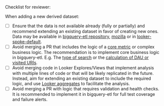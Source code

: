 Checklist for reviewer:

When adding a new derived dataset:
- [ ] Ensure that the data is not available already (fully or partially) and recommend extending an existing dataset in favor of creating new ones. Data may be available in [bigquery-etl repository](https://github.com/mozilla/bigquery-etl), [mozilla](https://github.com/mozilla/mozilla) or in [looker-spoke-default](https://github.com/mozilla/looker-spoke-default/tree/e1315853507fc1ac6e78d252d53dc8df5f5f322b).
- [ ] Avoid merging a PR that includes the logic of a [core metric](https://docs.telemetry.mozilla.org/metrics/index.html) or complex business logic. The recommendation is to implement core business logic in bigquery-etl. E.g. The [type of search](https://github.com/mozilla/bigquery-etl/blob/a3e59f90326816a2ecaaa3e9d5b57fe9552f7d70/sql/moz-fx-data-shared-prod/search_derived/mobile_search_clients_daily_v1/query.sql#L781) or the [calculation of DAU or visited URIs](https://github.com/mozilla/bigquery-etl/blob/9bca48821a8a0d40b1700cc14ecd8068d132ed06/sql/moz-fx-data-shared-prod/telemetry_derived/firefox_desktop_exact_mau28_by_dimensions_v1/query.sql).
- [ ] Avoid merging code in Looker Explores/Views that implement analysis with multiple lines of code or that will be likely replicated in the future. Instead, aim for extending an existing dataset to include the required logic, and use [Looker aggregates](https://cloud.google.com/looker/docs/aggregate_awareness) to facilitate the analysis.
- [ ] Avoid merging a PR with logic that requires validation and health checks. It is recommended to implement it in bigquery-etl for full test coverage and failure alerts.